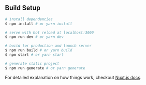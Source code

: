 ## Build Setup

``` bash
# install dependencies
$ npm install # or yarn install

# serve with hot reload at localhost:3000
$ npm run dev # or yarn dev

# build for production and launch server
$ npm run build # or yarn build
$ npm start # or yarn start

# generate static project
$ npm run generate # or yarn generate
```

For detailed explanation on how things work, checkout [Nuxt.js docs](https://nuxtjs.org).
